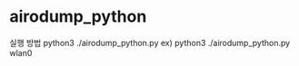 # airodump_python

실행 방법
python3 ./airodump_python.py <interface>
ex) python3 ./airodump_python.py wlan0

